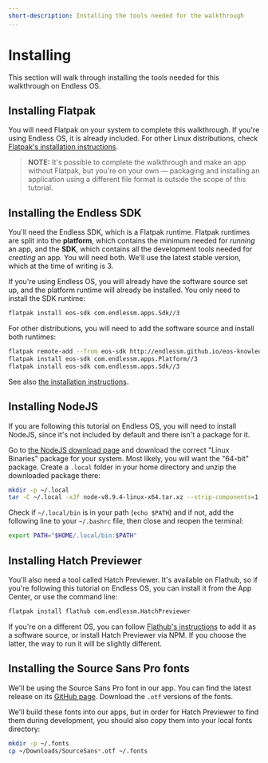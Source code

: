 ```yaml
---
short-description: Installing the tools needed for the walkthrough
...
```

# Installing #

This section will walk through installing the tools needed for this walkthrough on Endless OS.

## Installing Flatpak ##

You will need Flatpak on your system to complete this walkthrough.
If you're using Endless OS, it is already included.
For other Linux distributions, check [Flatpak's installation instructions][flatpak-install].

> **NOTE:** It's possible to complete the walkthrough and make an app without Flatpak, but you're on your own — packaging and installing an application using a different file format is outside the scope of this tutorial.

[flatpak-install]: https://flatpak.org/getting.html

## Installing the Endless SDK ##

You'll need the Endless SDK, which is a Flatpak runtime.
Flatpak runtimes are split into the **platform**, which contains the minimum needed for _running_ an app, and the **SDK**, which contains all the development tools needed for _creating_ an app.
You will need both.
We'll use the latest stable version, which at the time of writing is 3.

If you're using Endless OS, you will already have the software source set up, and the platform runtime will already be installed.
You only need to install the SDK runtime:

```bash
flatpak install eos-sdk com.endlessm.apps.Sdk//3
```

For other distributions, you will need to add the software source and install both runtimes:
```bash
flatpak remote-add --from eos-sdk http://endlessm.github.io/eos-knowledge-lib/eos-sdk.flatpakrepo
flatpak install eos-sdk com.endlessm.apps.Platform//3
flatpak install eos-sdk com.endlessm.apps.Sdk//3
```
See also [the installation instructions][endless-sdk-install].

[endless-sdk-install]: http://endlessm.github.io/eos-knowledge-lib/contributing

## Installing NodeJS ##

If you are following this tutorial on Endless OS, you will need to install NodeJS, since it's not included by default and there isn't a package for it.

Go to [the NodeJS download page][nodejs-download] and download the correct "Linux Binaries" package for your system.
Most likely, you will want the "64-bit" package.
Create a `.local` folder in your home directory and unzip the downloaded package there:

```bash
mkdir -p ~/.local
tar -C ~/.local -xJf node-v8.9.4-linux-x64.tar.xz --strip-components=1
```

Check if `~/.local/bin` is in your path (`echo $PATH`) and if not, add the following line to your `~/.bashrc` file, then close and reopen the terminal:

```bash
export PATH="$HOME/.local/bin:$PATH"
```

[nodejs-download]: https://nodejs.org/en/download/

## Installing Hatch Previewer ##

You'll also need a tool called Hatch Previewer.
It's available on Flathub, so if you're following this tutorial on Endless OS, you can install it from the App Center, or use the command line:

```bash
flatpak install flathub com.endlessm.HatchPreviewer
```

If you're on a different OS, you can follow [Flathub's instructions][flathub-install] to add it as a software source, or install Hatch Previewer via NPM.
If you choose the latter, the way to run it will be slightly different.

[flathub-install]: https://flathub.org/

## Installing the Source Sans Pro fonts ##

We'll be using the Source Sans Pro font in our app.
You can find the latest release on its [GitHub page][source-sans-pro-releases].
Download the `.otf` versions of the fonts.

We'll build these fonts into our apps, but in order for Hatch Previewer to find them during development, you should also copy them into your local fonts directory:

```bash
mkdir -p ~/.fonts
cp ~/Downloads/SourceSans*.otf ~/.fonts
```

[source-sans-pro-releases]: https://github.com/adobe-fonts/source-sans-pro/releases/tag/variable-fonts
